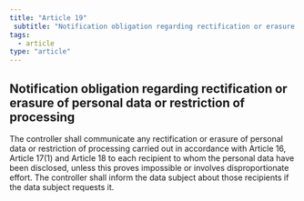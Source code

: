 ```yaml
---
title: "Article 19"
 subtitle: "Notification obligation regarding rectification or erasure of personal data or restriction of processing"
tags:
  - article
type: "article"
---
```

## Notification obligation regarding rectification or erasure of personal data or restriction of processing

The controller shall communicate any rectification or erasure of personal data or restriction of processing carried out in accordance with Article 16, Article 17(1) and Article 18 to each recipient to whom the personal data have been disclosed, unless this proves impossible or involves disproportionate effort. The controller shall inform the data subject about those recipients if the data subject requests it.
